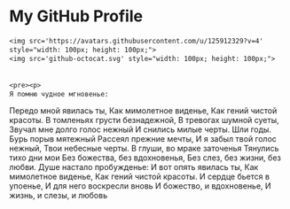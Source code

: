 <html lang="en">
<head>
    <meta charset="UTF-8">
    <meta name="viewport" content="width=device-width, initial-scale=1.0">
    <title>GitHub Profile Header</title>
    <link rel="stylesheet" href="styles.css">
    <link rel="icon" href="/github-icon-2.svg">
</head>
<body>

<div class="header">
    <h1>My GitHub Profile</h1>


    <img src='https://avatars.githubusercontent.com/u/125912329?v=4' style="width: 100px; height: 100px;">
    <img src='github-octocat.svg' style="width: 100px; height: 100px;">

    
    <pre><p>
    Я помню чудное мгновенье:
Передо мной явилась ты,
Как мимолетное виденье,
Как гений чистой красоты.
В томленьях грусти безнадежной,
В тревогах шумной суеты,
Звучал мне долго голос нежный
И снились милые черты.
Шли годы. Бурь порыв мятежный
Рассеял прежние мечты,
И я забыл твой голос нежный,
Твои небесные черты.
В глуши, во мраке заточенья
Тянулись тихо дни мои
Без божества, без вдохновенья,
Без слез, без жизни, без любви.
Душе настало пробужденье:
И вот опять явилась ты,
Как мимолетное виденье,
Как гений чистой красоты.
И сердце бьется в упоенье,
И для него воскресли вновь
И божество, и вдохновенье,
И жизнь, и слезы, и любовь
    </p>
    </pre>
</div>

</body>
</html>
